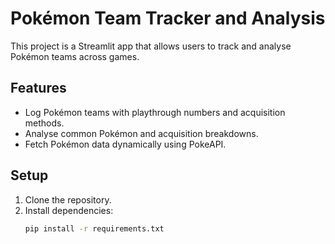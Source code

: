 # Pokémon Team Tracker and Analysis

This project is a Streamlit app that allows users to track and analyse Pokémon teams across games.

## Features
- Log Pokémon teams with playthrough numbers and acquisition methods.
- Analyse common Pokémon and acquisition breakdowns.
- Fetch Pokémon data dynamically using PokeAPI.

## Setup
1. Clone the repository.
2. Install dependencies:
   ```bash
   pip install -r requirements.txt

